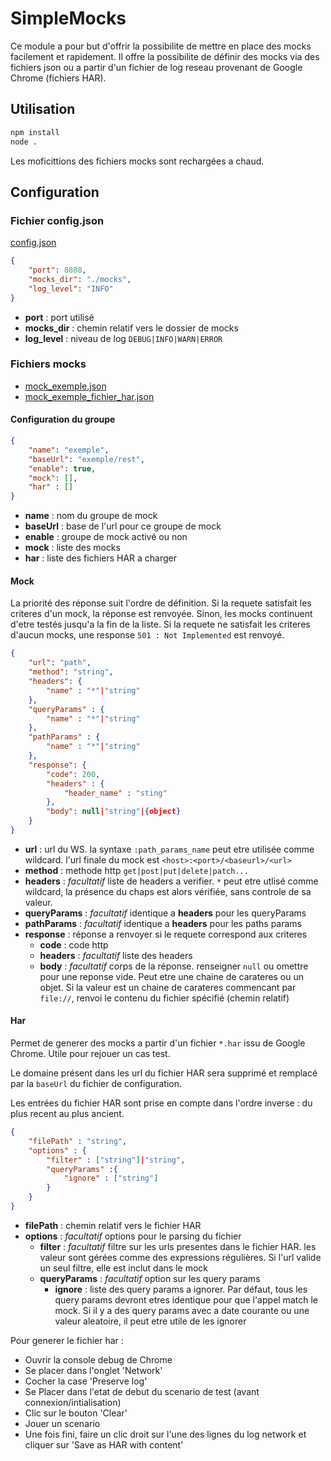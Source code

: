# SimpleMocks

Ce module a pour but d'offrir la possibilite de mettre en place des mocks facilement et rapidement.
Il offre la possibilite de définir des mocks via des fichiers json ou a partir d'un fichier de log reseau provenant de Google Chrome (fichiers HAR).

## Utilisation

```cmd
npm install
node .
```

Les moficittions des fichiers mocks sont rechargées a chaud.

## Configuration
### Fichier config.json

[config.json](config.json)

```json
{
    "port": 8888,
    "mocks_dir": "./mocks",
    "log_level": "INFO"
}
```
* __port__ : port utilisé
* __mocks_dir__ : chemin relatif vers le dossier de mocks
* __log_level__ : niveau de log `DEBUG|INFO|WARN|ERROR`

### Fichiers mocks

* [mock_exemple.json](mocks_exemples/exemple1.json)
* [mock_exemple_fichier_har.json](mocks_exemples/exemple_harFile.json)

#### Configuration du groupe
```json
{
    "name": "exemple",
    "baseUrl": "exemple/rest",
    "enable": true,
    "mock": [],
    "har" : []
}
```
* __name__ : nom du groupe de mock
* __baseUrl__ : base de l'url pour ce groupe de mock
* __enable__ : groupe de mock activé ou non
* __mock__ : liste des mocks
* __har__ : liste des fichiers HAR a charger

#### Mock

La priorité des réponse suit l'ordre de définition. Si la requete satisfait les criteres d'un mock, la réponse est renvoyée. Sinon, les mocks continuent d'etre testés jusqu'a la fin de la liste. Si la requete ne satisfait les criteres d'aucun mocks, une response `501 : Not Implemented` est renvoyé.

```json
{
    "url": "path",
    "method": "string",
    "headers": {
        "name" : "*"|"string"
    },
    "queryParams" : {
        "name" : "*"|"string"
    },
    "pathParams" : {
        "name" : "*"|"string"
    },
    "response": {
        "code": 200,
        "headers" : {
            "header_name" : "sting"
        },
        "body": null|"string"|{object}
    }    
}
```

* __url__ : url du WS. la syntaxe `:path_params_name` peut etre utilisée comme wildcard. l'url finale du mock est `<host>:<port>/<baseurl>/<url>`
* __method__ : methode http `get|post|put|delete|patch...`
* __headers__ : _facultatif_ liste de headers a verifier. `*` peut etre utlisé comme wildcard, la présence du chaps est alors vérifiée, sans controle de sa valeur.
* __queryParams__ : _facultatif_ identique a __headers__ pour les queryParams
* __pathParams__ : _facultatif_ identique a __headers__ pour les paths params
* __response__ : réponse a renvoyer si le requete correspond aux criteres
    * __code__ : code http
    * __headers__ : _facultatif_ liste des headers
    * __body__ : _facultatif_ corps de la réponse. renseigner `null` ou omettre pour une reponse vide. Peut etre une chaine de carateres ou un objet. Si la valeur est un chaine de carateres commencant par `file://`, renvoi le contenu du fichier spécifié (chemin relatif)

#### Har
Permet de generer des mocks a partir d'un fichier `*.har` issu de Google Chrome.
Utile pour rejouer un cas test.

Le domaine présent dans les url du fichier HAR sera supprimé et remplacé par la `baseUrl` du fichier de configuration.

Les entrées du fichier HAR sont prise en compte dans l'ordre inverse : du plus recent au plus ancient.

```json
{
    "filePath" : "string",
    "options" : {
        "filter" : ["string"]|"string",
        "queryParams" :{
            "ignore" : ["string"]
        }
    }
}
```
* __filePath__ : chemin relatif vers le fichier HAR
* __options__ : _facultatif_ options pour le parsing du fichier
    * __filter__ : _facultatif_ filtre sur les urls presentes dans le fichier HAR. les valeur sont gérées comme des expressions régulières. Si l'url valide un seul filtre, elle est inclut dans le mock
    * __queryParams__ : _facultatif_ option sur les query params
        * __ignore__ : liste des query params a ignorer. Par défaut, tous les query params devront etres identique pour que l'appel match le mock. Si il y a des query params avec a date courante ou une valeur aleatoire, il peut etre utile de les ignorer

Pour generer le fichier har :
* Ouvrir la console debug de Chrome
* Se placer dans l'onglet 'Network'
* Cocher la case 'Preserve log'
* Se Placer dans l'etat de debut du scenario de test (avant connexion/intialisation)
* Clic sur le bouton 'Clear'
* Jouer un scenario
* Une fois fini, faire un clic droit sur l'une des lignes du log network et cliquer sur 'Save as HAR with content'
